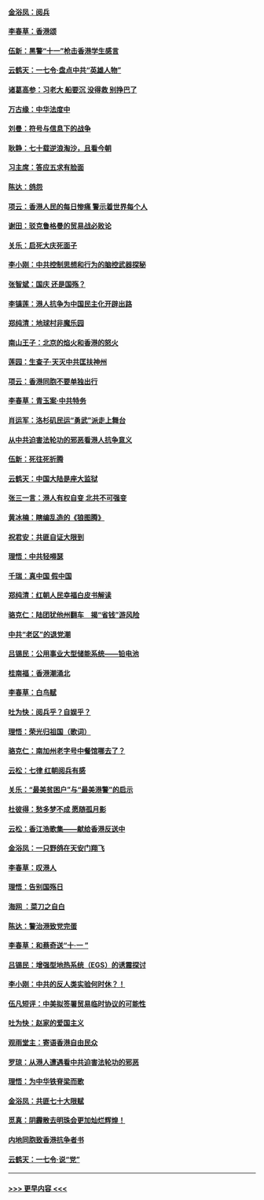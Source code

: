 #### [金浴凤：阅兵](../pages/nsc993/n11567454.md?t=10040944) 
#### [李春草：香港颂](../pages/nsc993/n11567444.md?t=10040944) 
#### [伍新：黑警“十一”枪击香港学生感言](../pages/nsc993/n11567426.md?t=10040944) 
#### [云鹤天：一七令‧盘点中共“英雄人物”](../pages/nsc993/n11567091.md?t=10040944) 
#### [诸葛高参：习老大 船要沉 没得救 别挣巴了](../pages/nsc993/n11566976.md?t=10040944) 
#### [万古缘：中华法度中](../pages/nsc993/n11566726.md?t=10040944) 
#### [刘曼：符号与信息下的战争](../pages/nsc993/n11564655.md?t=10040944) 
#### [耿静：七十载逆浪淘沙，且看今朝](../pages/nsc993/n11564520.md?t=10040944) 
#### [习主席：答应五求有脸面](../pages/nsc993/n11563953.md?t=10040944) 
#### [陈达：鸽怨](../pages/nsc993/n11561879.md?t=10040944) 
#### [项云：香港人民的每日惨痛  警示着世界每个人](../pages/nsc993/n11559273.md?t=10040944) 
#### [谢田：驳克鲁格曼的贸易战必败论](../pages/nsc993/n11555840.md?t=10040944) 
#### [关乐：启死大庆死面子](../pages/nsc993/n11556823.md?t=10040944) 
#### [李小刚：中共控制思想和行为的脑控武器探秘](../pages/nsc993/n11556776.md?t=10040944) 
#### [张智斌：国庆  还是国殇？](../pages/nsc993/n11556617.md?t=10040944) 
#### [李镇莲：港人抗争为中国民主化开辟出路](../pages/nsc993/n11556570.md?t=10040944) 
#### [郑纯清：地球村非魔乐园](../pages/nsc993/n11555415.md?t=10040944) 
#### [南山王子：北京的焰火和香港的怒火](../pages/nsc993/n11555318.md?t=10040944) 
#### [莲园：生查子·天灭中共匡扶神州](../pages/nsc993/n11555302.md?t=10040944) 
#### [项云：香港同胞不要单独出行](../pages/nsc993/n11555276.md?t=10040944) 
#### [李春草：青玉案‧中共特务](../pages/nsc993/n11552356.md?t=10040944) 
#### [肖运军：洛杉矶民运“勇武”派走上舞台](../pages/nsc993/n11551595.md?t=10040944) 
#### [从中共迫害法轮功的邪恶看港人抗争意义](../pages/nsc993/n11540858.md?t=10040944) 
#### [伍新：死往死折腾](../pages/nsc993/n11550174.md?t=10040944) 
#### [云鹤天：中国大陆是座大监狱](../pages/nsc993/n11550155.md?t=10040944) 
#### [张三一言：港人有权自变 北共不可强变](../pages/nsc993/n11550132.md?t=10040944) 
#### [黄冰楠：瞎编乱造的《狼图腾》](../pages/nsc993/n11550082.md?t=10040944) 
#### [祝君安：共匪自证大限到](../pages/nsc993/n11550041.md?t=10040944) 
#### [理悟：中共轻嘚瑟](../pages/nsc993/n11547978.md?t=10040944) 
#### [千瑞：真中国 假中国](../pages/nsc993/n11547865.md?t=10040944) 
#### [郑纯清：红朝人民幸福白皮书解读](../pages/nsc993/n11547499.md?t=10040944) 
#### [骆克仁：陆团犹他州翻车　揭“省钱”游风险](../pages/nsc993/n11546977.md?t=10040944) 
#### [中共“老区”的退党潮](../pages/nsc993/n11545995.md?t=10040944) 
#### [吕锡民：公用事业大型储能系统——铅电池](../pages/nsc993/n11545701.md?t=10040944) 
#### [桂南福：香港潮涌北](../pages/nsc993/n11545682.md?t=10040944) 
#### [李春草：白鸟赋](../pages/nsc993/n11545663.md?t=10040944) 
#### [吐为快：阅兵乎？自娱乎？](../pages/nsc993/n11545625.md?t=10040944) 
#### [理悟：荣光归祖国（歌词）](../pages/nsc993/n11545616.md?t=10040944) 
#### [骆克仁：南加州老字号中餐馆哪去了？](../pages/nsc993/n11545120.md?t=10040944) 
#### [云松：七律 红朝阅兵有感](../pages/nsc993/n11542394.md?t=10040944) 
#### [关乐：“最美贫困户”与“最美港警”的启示](../pages/nsc993/n11542252.md?t=10040944) 
#### [杜彼得：愁多梦不成 愿随孤月影](../pages/nsc993/n11540296.md?t=10040944) 
#### [云松：香江浩歌集——献给香港反送中](../pages/nsc993/n11540149.md?t=10040944) 
#### [金浴凤：一只野鸽在天安门翔飞](../pages/nsc993/n11540280.md?t=10040944) 
#### [李春草：叹港人](../pages/nsc993/n11540119.md?t=10040944) 
#### [理悟：告别国殇日](../pages/nsc993/n11539610.md?t=10040944) 
#### [海网 ：菜刀之自白](../pages/nsc993/n11539597.md?t=10040944) 
#### [陈达：警治港致党完蛋](../pages/nsc993/n11538127.md?t=10040944) 
#### [李春草：和蔡奇送“十·一 ”](../pages/nsc993/n11537810.md?t=10040944) 
#### [吕锡民：增强型地热系统（EGS）的诱震探讨](../pages/nsc993/n11537765.md?t=10040944) 
#### [李小刚：中共的反人类实验何时休？！](../pages/nsc993/n11537669.md?t=10040944) 
#### [伍凡短评：中美拟签署贸易临时协议的可能性](../pages/nsc993/n11536773.md?t=10040944) 
#### [吐为快：赵家的爱国主义](../pages/nsc993/n11536750.md?t=10040944) 
#### [观雨堂主：寄语香港自由民众](../pages/nsc993/n11536735.md?t=10040944) 
#### [罗琼：从港人遭遇看中共迫害法轮功的邪恶](../pages/nsc993/n11507862.md?t=10040944) 
#### [理悟：为中华铁脊梁而歌](../pages/nsc993/n11534458.md?t=10040944) 
#### [金浴凤：共匪七十大限赋](../pages/nsc993/n11534434.md?t=10040944) 
#### [觅真：阴霾散去明珠会更加灿烂辉煌！](../pages/nsc993/n11531858.md?t=10040944) 
#### [内地同胞致香港抗争者书](../pages/nsc993/n11531645.md?t=10040944) 
#### [云鹤天：一七令‧说“党”](../pages/nsc993/n11529099.md?t=10040944) 

----
#### [ >>> 更早内容 <<< ](../indexes/nsc993-earlier.md)
